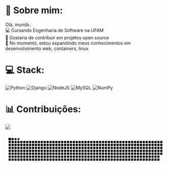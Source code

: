 # 💫 Sobre mim:
Olá, mundo.<br>💻 Cursando Engenharia de Software na UFAM<br>👯 Gostaria de contribuir em projetos open source<br>🌱 No momento, estou expandindo meus conhecimentos em desenvolvimento web, containers, linux<br>


# 💻 Stack:
![Python](https://img.shields.io/badge/python-3670A0?style=for-the-badge&logo=python&logoColor=ffdd54) ![Django](https://img.shields.io/badge/django-%23092E20.svg?style=for-the-badge&logo=django&logoColor=white) ![NodeJS](https://img.shields.io/badge/node.js-6DA55F?style=for-the-badge&logo=node.js&logoColor=white)  ![MySQL](https://img.shields.io/badge/mysql-4479A1.svg?style=for-the-badge&logo=mysql&logoColor=white) ![NumPy](https://img.shields.io/badge/numpy-%23013243.svg?style=for-the-badge&logo=numpy&logoColor=white)


# 📊 Contribuições:
![](https://nirzak-streak-stats.vercel.app/?user=letabilis&theme=dark&hide_border=false)<br/>

<img src="https://github.com/letabilis/letabilis/blob/output/github-snake-dark.svg" alt="snake gif">




